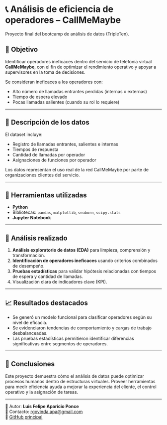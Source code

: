 # 📞 Análisis de eficiencia de operadores – CallMeMaybe

Proyecto final del bootcamp de análisis de datos (TripleTen).

## 🎯 Objetivo

Identificar operadores ineficaces dentro del servicio de telefonía virtual **CallMeMaybe**, con el fin de optimizar el rendimiento operativo y apoyar a supervisores en la toma de decisiones.

Se consideran ineficaces a los operadores con:
- Alto número de llamadas entrantes perdidas (internas o externas)
- Tiempo de espera elevado
- Pocas llamadas salientes (cuando su rol lo requiere)

---

## 📁 Descripción de los datos

El dataset incluye:
- Registro de llamadas entrantes, salientes e internas
- Tiempos de respuesta
- Cantidad de llamadas por operador
- Asignaciones de funciones por operador

Los datos representan el uso real de la red CallMeMaybe por parte de organizaciones clientes del servicio.

---

## 🧰 Herramientas utilizadas

- **Python**
- Bibliotecas: `pandas`, `matplotlib`, `seaborn`, `scipy.stats`
- **Jupyter Notebook**

---

## 🔎 Análisis realizado

1. **Análisis exploratorio de datos (EDA)** para limpieza, comprensión y transformación.
2. **Identificación de operadores ineficaces** usando criterios combinados de desempeño.
3. **Pruebas estadísticas** para validar hipótesis relacionadas con tiempos de espera y cantidad de llamadas.
4. Visualización clara de indicadores clave (KPI).

---

## 📈 Resultados destacados

- Se generó un modelo funcional para clasificar operadores según su nivel de eficacia.
- Se evidenciaron tendencias de comportamiento y cargas de trabajo desbalanceadas.
- Las pruebas estadísticas permitieron identificar diferencias significativas entre segmentos de operadores.

---

## 🧠 Conclusiones

Este proyecto demuestra cómo el análisis de datos puede optimizar procesos humanos dentro de estructuras virtuales. Proveer herramientas para medir eficiencia ayuda a mejorar la experiencia del cliente, el control operativo y la asignación de tareas.

---

📂 Autor: **Luis Felipe Aparicio Ponce**  
📧 Contacto: [rgovinda.apa@gmail.com](mailto:rgovinda.apa@gmail.com)  
🔗 [GitHub principal](https://github.com/apapipe108)
